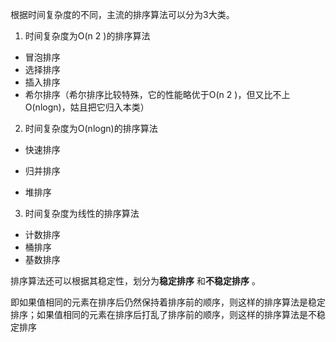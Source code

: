 根据时间复杂度的不同，主流的排序算法可以分为3大类。

1. 时间复杂度为O(n 2 )的排序算法



- 冒泡排序
- 选择排序
- 插入排序
- 希尔排序（希尔排序比较特殊，它的性能略优于O(n 2 )，但又比不上O(nlogn)，姑且把它归入本类）



2. 时间复杂度为O(nlogn)的排序算法

- 快速排序

- 归并排序

- 堆排序

  

3. 时间复杂度为线性的排序算法

- 计数排序
- 桶排序
- 基数排序



排序算法还可以根据其稳定性，划分为**稳定排序** 和**不稳定排序** 。

即如果值相同的元素在排序后仍然保持着排序前的顺序，则这样的排序算法是稳定排序；如果值相同的元素在排序后打乱了排序前的顺序，则这样的排序算法是不稳定排序